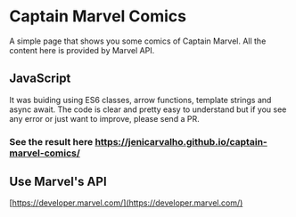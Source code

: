 # Captain Marvel Comics

A simple page that shows you some comics of Captain Marvel. All the content here is provided by Marvel API.


## JavaScript

It was buiding using ES6 classes, arrow functions, template strings and async await. The code is clear and pretty easy to understand but if you see any error or just want to improve, please send a PR.

### See the result here https://jenicarvalho.github.io/captain-marvel-comics/
 

## Use Marvel's API
[https://developer.marvel.com/](https://developer.marvel.com/)